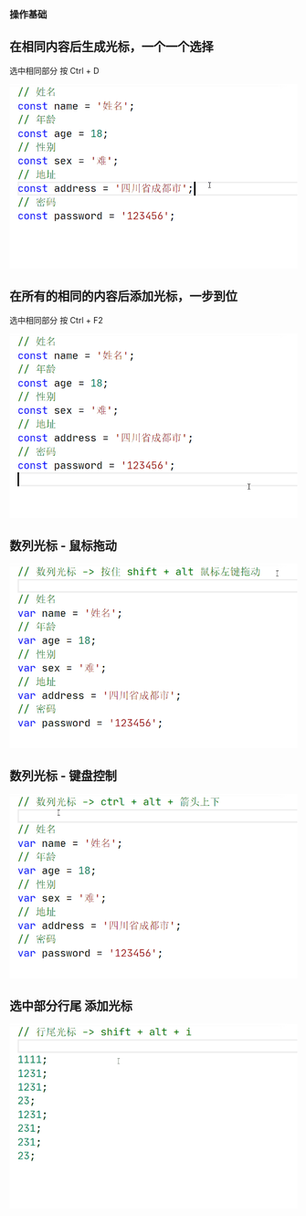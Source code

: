 ### 操作基础



## **在相同内容后生成光标，一个一个选择** 

选中相同部分 按 Ctrl + D

![](../.vuepress/public/vs_ctrl_d.gif)

## **在所有的相同的内容后添加光标，一步到位**

选中相同部分 按 Ctrl + F2

![](../.vuepress/public/vs_ctrl_f2.gif)

## **数列光标** - 鼠标拖动

![](../.vuepress/public/vs_ctrl_alt_shift_shuw.gif)

## 数列光标 - 键盘控制

![](../.vuepress/public/vs_ctrl_alt_shift_jianpan.gif)

## 选中部分行尾 添加光标

![](../.vuepress/public/vs_ctrl_alt_shift_i.gif)